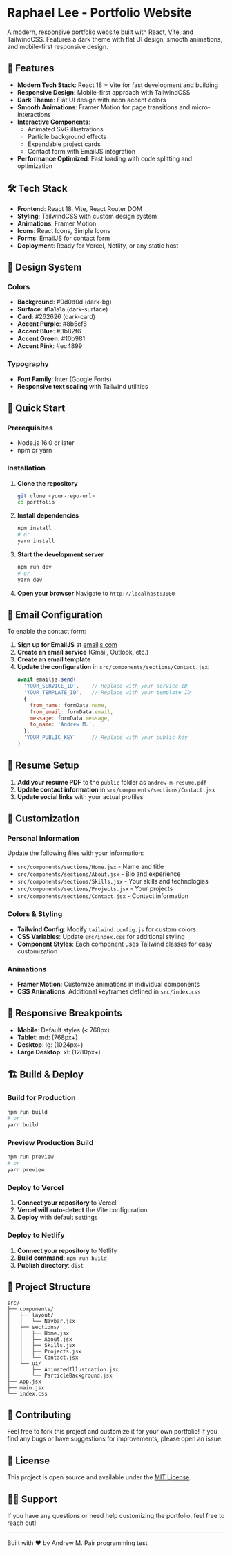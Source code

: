 # Raphael Lee - Portfolio Website

A modern, responsive portfolio website built with React, Vite, and TailwindCSS. Features a dark theme with flat UI design, smooth animations, and mobile-first responsive design.

## 🚀 Features

- **Modern Tech Stack**: React 18 + Vite for fast development and building
- **Responsive Design**: Mobile-first approach with TailwindCSS
- **Dark Theme**: Flat UI design with neon accent colors
- **Smooth Animations**: Framer Motion for page transitions and micro-interactions
- **Interactive Components**: 
  - Animated SVG illustrations
  - Particle background effects
  - Expandable project cards
  - Contact form with EmailJS integration
- **Performance Optimized**: Fast loading with code splitting and optimization

## 🛠️ Tech Stack

- **Frontend**: React 18, Vite, React Router DOM
- **Styling**: TailwindCSS with custom design system
- **Animations**: Framer Motion
- **Icons**: React Icons, Simple Icons
- **Forms**: EmailJS for contact form
- **Deployment**: Ready for Vercel, Netlify, or any static host

## 🎨 Design System

### Colors
- **Background**: #0d0d0d (dark-bg)
- **Surface**: #1a1a1a (dark-surface) 
- **Card**: #262626 (dark-card)
- **Accent Purple**: #8b5cf6
- **Accent Blue**: #3b82f6
- **Accent Green**: #10b981
- **Accent Pink**: #ec4899

### Typography
- **Font Family**: Inter (Google Fonts)
- **Responsive text scaling** with Tailwind utilities

## 🚀 Quick Start

### Prerequisites
- Node.js 16.0 or later
- npm or yarn

### Installation

1. **Clone the repository**
   ```bash
   git clone <your-repo-url>
   cd portfolio
   ```

2. **Install dependencies**
   ```bash
   npm install
   # or
   yarn install
   ```

3. **Start the development server**
   ```bash
   npm run dev
   # or
   yarn dev
   ```

4. **Open your browser**
   Navigate to `http://localhost:3000`

## 📧 Email Configuration

To enable the contact form:

1. **Sign up for EmailJS** at [emailjs.com](https://emailjs.com)
2. **Create an email service** (Gmail, Outlook, etc.)
3. **Create an email template**
4. **Update the configuration** in `src/components/sections/Contact.jsx`:
   ```javascript
   await emailjs.send(
     'YOUR_SERVICE_ID',    // Replace with your service ID
     'YOUR_TEMPLATE_ID',   // Replace with your template ID
     {
       from_name: formData.name,
       from_email: formData.email,
       message: formData.message,
       to_name: 'Andrew M.',
     },
     'YOUR_PUBLIC_KEY'     // Replace with your public key
   )
   ```

## 📄 Resume Setup

1. **Add your resume PDF** to the `public` folder as `andrew-m-resume.pdf`
2. **Update contact information** in `src/components/sections/Contact.jsx`
3. **Update social links** with your actual profiles

## 🎯 Customization

### Personal Information
Update the following files with your information:
- `src/components/sections/Home.jsx` - Name and title
- `src/components/sections/About.jsx` - Bio and experience
- `src/components/sections/Skills.jsx` - Your skills and technologies
- `src/components/sections/Projects.jsx` - Your projects
- `src/components/sections/Contact.jsx` - Contact information

### Colors & Styling
- **Tailwind Config**: Modify `tailwind.config.js` for custom colors
- **CSS Variables**: Update `src/index.css` for additional styling
- **Component Styles**: Each component uses Tailwind classes for easy customization

### Animations
- **Framer Motion**: Customize animations in individual components
- **CSS Animations**: Additional keyframes defined in `src/index.css`

## 📱 Responsive Breakpoints

- **Mobile**: Default styles (< 768px)
- **Tablet**: md: (768px+)
- **Desktop**: lg: (1024px+)
- **Large Desktop**: xl: (1280px+)

## 🏗️ Build & Deploy

### Build for Production
```bash
npm run build
# or
yarn build
```

### Preview Production Build
```bash
npm run preview
# or
yarn preview
```

### Deploy to Vercel
1. **Connect your repository** to Vercel
2. **Vercel will auto-detect** the Vite configuration
3. **Deploy** with default settings

### Deploy to Netlify
1. **Connect your repository** to Netlify
2. **Build command**: `npm run build`
3. **Publish directory**: `dist`

## 📂 Project Structure

```
src/
├── components/
│   ├── layout/
│   │   └── Navbar.jsx
│   ├── sections/
│   │   ├── Home.jsx
│   │   ├── About.jsx
│   │   ├── Skills.jsx
│   │   ├── Projects.jsx
│   │   └── Contact.jsx
│   └── ui/
│       ├── AnimatedIllustration.jsx
│       └── ParticleBackground.jsx
├── App.jsx
├── main.jsx
└── index.css
```

## 🤝 Contributing

Feel free to fork this project and customize it for your own portfolio! If you find any bugs or have suggestions for improvements, please open an issue.

## 📝 License

This project is open source and available under the [MIT License](LICENSE).

## 🙋‍♂️ Support

If you have any questions or need help customizing the portfolio, feel free to reach out!

---

Built with ❤️ by Andrew M.
P a i r   p r o g r a m m i n g   t e s t 
 
 
